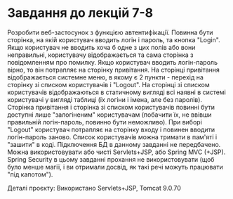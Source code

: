 # Завдання до лекцій 7-8

Розробити веб-застосунок з функцією автентифікації.
Повинна бути сторінка, на якій користувач вводить логін і пароль, та кнопка "Login".
Якщо користувач не вводить хоча б одне з цих полів або вони неправильні, користувачу відображається та сама сторінка з повідомленням про помилку.
Якщо користувач вводить логін-пароль вірно, то він потрапляє на сторінку привітання.
На сторінці привітання відображається системне меню, в якому є 2 пункти - перехід на сторінку зі списком користувачів і "Logout".
На сторінці зі списком користувачів відображаються в статичному вигляді всі наявні в системі користувачі у вигляді таблиці (їх логіни і імена, але без паролів).
Сторінка привітання і сторінка зі списком користувачів повинні бути доступні лише "залогіненим" користувачам (побачити їх, не ввівши правильній логін-пароль, повинно бути неможливо).
При виборі "Logout" користувач потрапляє на сторінку входу і повинен вводити логін-пароль заново.
Список користувачів можна тримати в пам'яті і "зашити" в коді. Підключення БД в данному завданні не передбачено.
Можна використовувати або чисті Servlets+JSP, або Spring MVC (+JSP).
Spring Security в цьому завданні прохання не використовувати (щоб було менше магії, і ви отримали досвід, як такі речі можуть працювати "під капотом").

Деталі проєкту:
Використано Servlets+JSP, Tomcat 9.0.70
